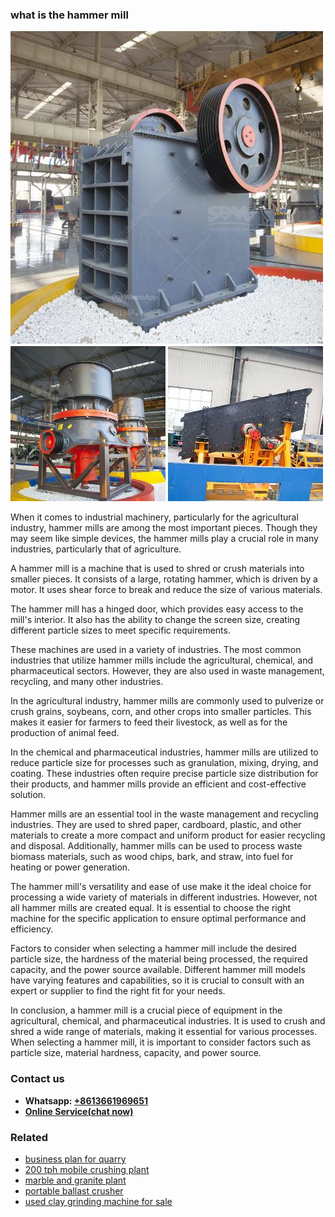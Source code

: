 <h3>what is the hammer mill</h3><img src='1708332383.jpg' alt=''><p>When it comes to industrial machinery, particularly for the agricultural industry, hammer mills are among the most important pieces. Though they may seem like simple devices, the hammer mills play a crucial role in many industries, particularly that of agriculture.</p><p>A hammer mill is a machine that is used to shred or crush materials into smaller pieces. It consists of a large, rotating hammer, which is driven by a motor. It uses shear force to break and reduce the size of various materials.</p><p>The hammer mill has a hinged door, which provides easy access to the mill's interior. It also has the ability to change the screen size, creating different particle sizes to meet specific requirements.</p><p>These machines are used in a variety of industries. The most common industries that utilize hammer mills include the agricultural, chemical, and pharmaceutical sectors. However, they are also used in waste management, recycling, and many other industries.</p><p>In the agricultural industry, hammer mills are commonly used to pulverize or crush grains, soybeans, corn, and other crops into smaller particles. This makes it easier for farmers to feed their livestock, as well as for the production of animal feed.</p><p>In the chemical and pharmaceutical industries, hammer mills are utilized to reduce particle size for processes such as granulation, mixing, drying, and coating. These industries often require precise particle size distribution for their products, and hammer mills provide an efficient and cost-effective solution.</p><p>Hammer mills are an essential tool in the waste management and recycling industries. They are used to shred paper, cardboard, plastic, and other materials to create a more compact and uniform product for easier recycling and disposal. Additionally, hammer mills can be used to process waste biomass materials, such as wood chips, bark, and straw, into fuel for heating or power generation.</p><p>The hammer mill's versatility and ease of use make it the ideal choice for processing a wide variety of materials in different industries. However, not all hammer mills are created equal. It is essential to choose the right machine for the specific application to ensure optimal performance and efficiency.</p><p>Factors to consider when selecting a hammer mill include the desired particle size, the hardness of the material being processed, the required capacity, and the power source available. Different hammer mill models have varying features and capabilities, so it is crucial to consult with an expert or supplier to find the right fit for your needs.</p><p>In conclusion, a hammer mill is a crucial piece of equipment in the agricultural, chemical, and pharmaceutical industries. It is used to crush and shred a wide range of materials, making it essential for various processes. When selecting a hammer mill, it is important to consider factors such as particle size, material hardness, capacity, and power source.</p><h3>Contact us</h3><ul><li><strong>Whatsapp:&nbsp;<a href="https://wa.me/8613661969651">+8613661969651</a></strong></li><li><a href="https://swt.shibang-china.com/?git&amp;zhl&amp;what is the hammer mill"><strong>Online Service(chat now)</strong></a></li></ul><h3>Related</h3><ul><li><a href='business plan for quarry.md'>business plan for quarry</a></li><li><a href='200 tph mobile crushing plant.md'>200 tph mobile crushing plant</a></li><li><a href='marble and granite plant.md'>marble and granite plant</a></li><li><a href='portable ballast crusher.md'>portable ballast crusher</a></li><li><a href='used clay grinding machine for sale.md'>used clay grinding machine for sale</a></li></ul>
